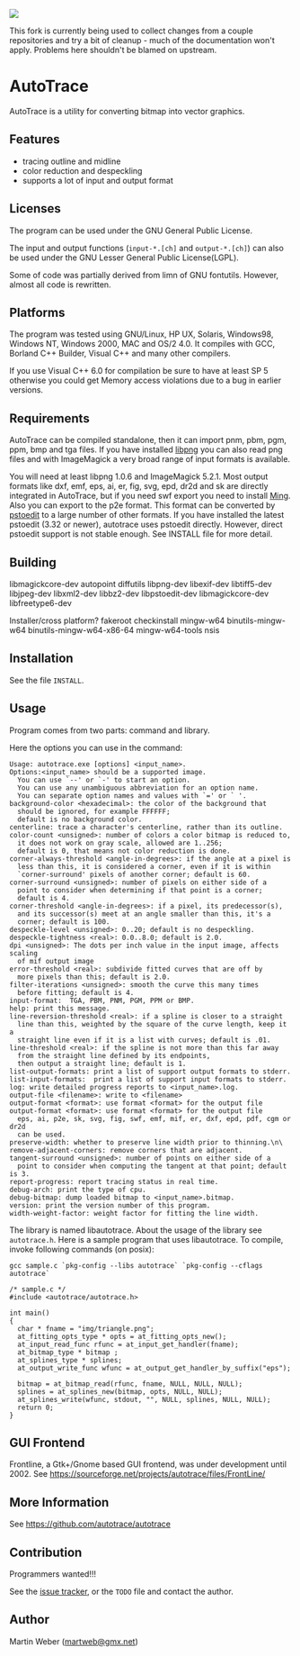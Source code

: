 ![](https://github.com/starseeker/autotrace/workflows/btest.yml/badge.svg)

This fork is currently being used to collect changes from a couple repositories
and try a bit of cleanup - much of the documentation won't apply.  Problems
here shouldn't be blamed on upstream.

AutoTrace
=========

AutoTrace is a utility for converting bitmap into vector graphics.

Features
--------
- tracing outline and midline
- color reduction and despeckling
- supports a lot of input and output format

Licenses
--------
The program can be used under the GNU General Public License.

The input and output functions (`input-*.[ch]` and `output-*.[ch]`)
can also be used under the GNU Lesser General Public License(LGPL).

Some of code was partially derived from limn of GNU fontutils.
However, almost all code is rewritten.

Platforms
---------
The program was tested using GNU/Linux, HP UX, Solaris, Windows98,
Windows NT, Windows 2000, MAC and OS/2 4.0. It compiles with GCC,
Borland C++ Builder, Visual C++ and many other compilers.

If you use Visual C++ 6.0 for compilation be sure to have at
least SP 5 otherwise you could get Memory access violations due to
a bug in earlier versions.

Requirements
------------
AutoTrace can be compiled standalone, then it can import pnm, pbm,
pgm, ppm, bmp and tga files. If you have installed
[libpng](http://www.libpng.org/pub/png/libpng.html) you can also read png
files and with ImageMagick a very broad range of input formats is
available.

You will need at least libpng 1.0.6 and ImageMagick 5.2.1.  Most
output formats like dxf, emf, eps, ai, er, fig, svg, epd, dr2d and sk
are directly integrated in AutoTrace, but if you need swf export you
need to install [Ming](http://www.opaque.net/ming/). Also you can
export to the p2e format. This format can be converted by
[pstoedit](www.pstoedit.net) to a large number of other formats. If you have
installed the latest pstoedit (3.32 or newer), autotrace uses pstoedit
directly. However, direct pstoedit support is not stable enough. 
See INSTALL file for more detail.


Building
--------
libmagickcore-dev autopoint diffutils libpng-dev libexif-dev libtiff5-dev libjpeg-dev libxml2-dev libbz2-dev libpstoedit-dev libmagickcore-dev libfreetype6-dev

Installer/cross platform? fakeroot checkinstall mingw-w64 binutils-mingw-w64 binutils-mingw-w64-x86-64 mingw-w64-tools nsis

Installation
------------
See the file `INSTALL`.

Usage
-----
Program comes from two parts: command and library.

Here the options you can use in the command:

    Usage: autotrace.exe [options] <input_name>.
    Options:<input_name> should be a supported image.
      You can use `--' or `-' to start an option.
      You can use any unambiguous abbreviation for an option name.
      You can separate option names and values with `=' or ` '.
    background-color <hexadecimal>: the color of the background that
      should be ignored, for example FFFFFF;
      default is no background color.
    centerline: trace a character's centerline, rather than its outline.
    color-count <unsigned>: number of colors a color bitmap is reduced to,
      it does not work on gray scale, allowed are 1..256;
      default is 0, that means not color reduction is done.
    corner-always-threshold <angle-in-degrees>: if the angle at a pixel is
      less than this, it is considered a corner, even if it is within
      `corner-surround' pixels of another corner; default is 60.
    corner-surround <unsigned>: number of pixels on either side of a
      point to consider when determining if that point is a corner;
      default is 4.
    corner-threshold <angle-in-degrees>: if a pixel, its predecessor(s),
      and its successor(s) meet at an angle smaller than this, it's a
      corner; default is 100.
    despeckle-level <unsigned>: 0..20; default is no despeckling.
    despeckle-tightness <real>: 0.0..8.0; default is 2.0.
    dpi <unsigned>: The dots per inch value in the input image, affects scaling
      of mif output image
    error-threshold <real>: subdivide fitted curves that are off by
      more pixels than this; default is 2.0.
    filter-iterations <unsigned>: smooth the curve this many times
      before fitting; default is 4.
    input-format:  TGA, PBM, PNM, PGM, PPM or BMP.
    help: print this message.
    line-reversion-threshold <real>: if a spline is closer to a straight
      line than this, weighted by the square of the curve length, keep it a
      straight line even if it is a list with curves; default is .01.
    line-threshold <real>: if the spline is not more than this far away
      from the straight line defined by its endpoints,
      then output a straight line; default is 1.
    list-output-formats: print a list of support output formats to stderr.
    list-input-formats:  print a list of support input formats to stderr.
    log: write detailed progress reports to <input_name>.log.
    output-file <filename>: write to <filename>
    output-format <format>: use format <format> for the output file
    output-format <format>: use format <format> for the output file
      eps, ai, p2e, sk, svg, fig, swf, emf, mif, er, dxf, epd, pdf, cgm or dr2d
      can be used.
    preserve-width: whether to preserve line width prior to thinning.\n\
    remove-adjacent-corners: remove corners that are adjacent.
    tangent-surround <unsigned>: number of points on either side of a
      point to consider when computing the tangent at that point; default is 3.
    report-progress: report tracing status in real time.
    debug-arch: print the type of cpu.
    debug-bitmap: dump loaded bitmap to <input_name>.bitmap.
    version: print the version number of this program.
    width-weight-factor: weight factor for fitting the line width.

The library is named libautotrace. About the usage of the library
see `autotrace.h`.
Here is a sample program that uses libautotrace.
To compile, invoke following commands (on posix):

    gcc sample.c `pkg-config --libs autotrace` `pkg-config --cflags autotrace`

    /* sample.c */
    #include <autotrace/autotrace.h>

    int main()
    {
      char * fname = "img/triangle.png";
      at_fitting_opts_type * opts = at_fitting_opts_new();
      at_input_read_func rfunc = at_input_get_handler(fname);
      at_bitmap_type * bitmap ;
      at_splines_type * splines;
      at_output_write_func wfunc = at_output_get_handler_by_suffix("eps");

      bitmap = at_bitmap_read(rfunc, fname, NULL, NULL, NULL);
      splines = at_splines_new(bitmap, opts, NULL, NULL);
      at_splines_write(wfunc, stdout, "", NULL, splines, NULL, NULL);
      return 0;
    }

GUI Frontend
------------
Frontline, a Gtk+/Gnome based GUI frontend, was under development until 2002.
See https://sourceforge.net/projects/autotrace/files/FrontLine/


More Information
----------------
See https://github.com/autotrace/autotrace


Contribution
------------
Programmers wanted!!!

See the [issue tracker](https://github.com/autotrace/autotrace/issues), or the `TODO` file and contact the author.

Author
------
Martin Weber (martweb@gmx.net)
